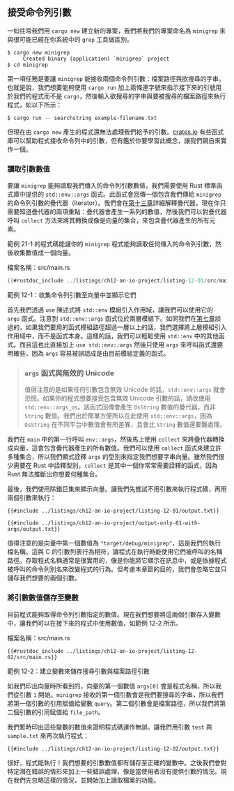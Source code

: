 ## 接受命令列引數

一如往常我們用 `cargo new` 建立新的專案，我們將我們的專案命名為 `minigrep` 來與很可能已經在你系統中的 `grep` 工具做區別。

```console
$ cargo new minigrep
     Created binary (application) `minigrep` project
$ cd minigrep
```

第一項任務是要讓 `minigrep` 能接收兩個命令列引數：檔案路徑與欲搜尋的字串。也就是說，我們想要能夠使用 `cargo run` 加上兩條連字號來指示接下來的引號用於我們的程式而不是 `cargo`，然後輸入欲搜尋的字串與要被搜尋的檔案路徑來執行程式，如以下所示：

```console
$ cargo run -- searchstring example-filename.txt
```

但現在由 `cargo new` 產生的程式還無法處理我們給予的引數。[crates.io](https://crates.io/) 有些函式庫可以幫助程式接收命令列中的引數，但有鑑於你要學習此概念，讓我們親自來實作一個。

### 讀取引數數值

要讓 `minigrep` 能夠讀取我們傳入的命令列引數數值，我們需要使用 Rust 標準函式庫中提供的 `std::env::args` 函式。此函式會回傳一個包含我們傳給 `minigrep` 的命令列引數的疊代器（iterator）。我們會在[第十三章][ch13]<!-- ignore -->詳細解釋疊代器。現在你只需要知道疊代器的兩項重點：疊代器會產生一系列的數值，然後我們可以對疊代器呼叫 `collect` 方法來將其轉換成像是向量的集合，來包含疊代器產生的所有元素。

範例 21-1 的程式碼能讓你的 `minigrep` 程式能夠讀取任何傳入的命令列引數，然後收集數值成一個向量。

<span class="filename">檔案名稱：src/main.rs</span>

```rust
{{#rustdoc_include ../listings/ch12-an-io-project/listing-12-01/src/main.rs}}
```

<span class="caption">範例 12-1：收集命令列引數至向量中並顯示它們</span>

首先我們透過 `use` 陳述式將 `std::env` 模組引入作用域，讓我們可以使用它的 `args` 函式。注意到 `std::env::args` 函式位於兩層模組下。如同我們在[第七章][ch7-idiomatic-use]<!-- ignore -->談過的，如果我們要用的函式模組路徑超過一層以上的話，我們選擇將上層模組引入作用域中，而不是函式本身。這樣的話，我們可以輕鬆使用 `std::env` 中的其他函式。而且這也比直接加上 `use std::env::args` 然後只使用 `args` 來呼叫函式還要明確些，因為 `args` 容易被誤認成是由目前模組定義的函式。

> ### `args` 函式與無效的 Unicode
>
> 值得注意的是如果任何引數包含無效 Unicode 的話，`std::env::args` 就會恐慌。如果你的程式想要接受包含無效 Unicode 引數的話，請改使用 `std::env::args_os`。該函式回傳會產生 `OsString` 數值的疊代器，而非 `String` 數值。我們出於簡單方便所以在此使用 `std::env::args`，因為 `OsString` 在不同平台中數值會有所差異，且會比 `String` 數值還要難處理。

我們在 `main` 中的第一行呼叫 `env::args`，然後馬上使用 `collect` 來將疊代器轉換成向量，這會包含疊代器產生的所有數值。我們可以使用 `collect` 函式來建立許多種集合，所以我們顯式詮釋 `args` 的型別來指定我們想要字串向量。雖然我們很少需要在 Rust 中詮釋型別，`collect` 是其中一個你常常需要詮釋的函式，因為 Rust 無法推斷出你想要何種集合。

最後，我們使用除錯巨集來顯示向量。讓我們先嘗試不用引數來執行程式碼，再用兩個引數來執行：

```console
{{#include ../listings/ch12-an-io-project/listing-12-01/output.txt}}
```

```console
{{#include ../listings/ch12-an-io-project/output-only-01-with-args/output.txt}}
```

值得注意的是向量中第一個數值為 `"target/debug/minigrep"`，這是我們的執行檔名稱。這與 C 的引數列表行為相符，讓程式在執行時能使用它們被呼叫的名稱路徑。存取程式名稱通常是很實用的，像是你能將它顯示在訊息中，或是依據程式被呼叫的命令列別名來改變程式的行為。但考慮本章節的目的，我們會忽略它並只儲存我們想要的兩個引數。

### 將引數數值儲存至變數

目前程式能夠取得命令列引數指定的數值。現在我們想要將這兩個引數存入變數中，讓我們可以在接下來的程式中使用數值，如範例 12-2 所示。

<span class="filename">檔案名稱：src/main.rs</span>

```rust,should_panic,noplayground
{{#rustdoc_include ../listings/ch12-an-io-project/listing-12-02/src/main.rs}}
```

<span class="caption">範例 12-2：建立變數來儲存搜尋引數與檔案路徑引數</span>

如我們印出向量時所看到的，向量的第一個數值 `args[0]` 會是程式名稱，所以我們從引數 `1` 開始。`minigrep` 接收的第一個引數會是我們要搜尋的字串，所以我們將第一個引數的引用賦值給變數 `query`。第二個引數會是檔案路徑，所以我們將第二個引數的引用賦值給 `file_path`。

我們暫時印出這些變數的數值來證明程式碼運作無誤。讓我們用引數 `test` 與 `sample.txt` 來再次執行程式：

```console
{{#include ../listings/ch12-an-io-project/listing-12-02/output.txt}}
```

很好，程式能執行！我們想要的引數數值都有儲存至正確的變數中。之後我們會對特定潛在錯誤的情形來加上一些錯誤處理，像是當使用者沒有提供引數的情況。現在我們先忽略這樣的情況，並開始加上讀取檔案的功能。

[ch13]: ch13-00-functional-features.html
[ch7-idiomatic-use]: ch07-04-bringing-paths-into-scope-with-the-use-keyword.html#建立慣用的-use-路徑
